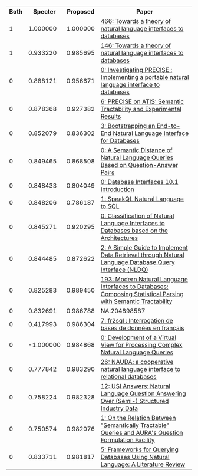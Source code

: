 <html><table><tr>
<th>Both</th>
<th>Specter</th>
<th>Proposed</th>
<th>Paper</th>
</tr>
<tr>
<td>1</td>
<td>1.000000</td>
<td>1.000000</td>
<td><a href="https://www.semanticscholar.org/paper/b50f78c9534182a09c060580811274928702b38d">466: Towards a theory of natural language interfaces to databases</a></td>
</tr>
<tr>
<td>1</td>
<td>0.933220</td>
<td>0.985695</td>
<td><a href="https://www.semanticscholar.org/paper/319f67329300393f1e7b5157c4c7246c2cdc0321">146: Towards a theory of natural language interfaces to databases</a></td>
</tr>
<tr>
<td>0</td>
<td>0.888121</td>
<td>0.956671</td>
<td><a href="https://www.semanticscholar.org/paper/7d450c7128bd9ffbfeb4498e273c963d6bcc70c2">0: Investigating PRECISE : Implementing a portable natural language interface to databases</a></td>
</tr>
<tr>
<td>0</td>
<td>0.878368</td>
<td>0.927382</td>
<td><a href="https://www.semanticscholar.org/paper/b074a937a6f3f8c1d9aab9d695fa4ab3c213875b">6: PRECISE on ATIS: Semantic Tractability and Experimental Results</a></td>
</tr>
<tr>
<td>0</td>
<td>0.852079</td>
<td>0.836302</td>
<td><a href="https://www.semanticscholar.org/paper/942ed037ec52ba6bd72e795c71c1a93ca604f848">3: Bootstrapping an End-to-End Natural Language Interface for Databases</a></td>
</tr>
<tr>
<td>0</td>
<td>0.849465</td>
<td>0.868508</td>
<td><a href="https://www.semanticscholar.org/paper/db25f62cd01b27bdcae477f1c4a3845c2793d94b">0: A Semantic Distance of Natural Language Queries Based on Question-Answer Pairs</a></td>
</tr>
<tr>
<td>0</td>
<td>0.848433</td>
<td>0.804049</td>
<td><a href="https://www.semanticscholar.org/paper/ff6fc0c244d135e584909bdaca2eb1317c977899">0: Database Interfaces 10.1 Introduction</a></td>
</tr>
<tr>
<td>0</td>
<td>0.848206</td>
<td>0.786187</td>
<td><a href="https://www.semanticscholar.org/paper/04c63bc02b801f1e9c61f5cd64bbec5e661eaced">1: SpeakQL Natural Language to SQL</a></td>
</tr>
<tr>
<td>0</td>
<td>0.845271</td>
<td>0.920295</td>
<td><a href="https://www.semanticscholar.org/paper/efc62e6bb3d7ce6738d22ea1b160c2dd7c954741">0: Classification of Natural Language Interfaces to Databases based on the Architectures</a></td>
</tr>
<tr>
<td>0</td>
<td>0.844485</td>
<td>0.872622</td>
<td><a href="https://www.semanticscholar.org/paper/1babfc6730530a2d085d4f100452f0be7058722f">2: A Simple Guide to Implement Data Retrieval through Natural Language Database Query Interface (NLDQ)</a></td>
</tr>
<tr>
<td>0</td>
<td>0.825283</td>
<td>0.989450</td>
<td><a href="https://www.semanticscholar.org/paper/49a8ae5eb474e7f6ce3669f9c55efaee1d43cdec">193: Modern Natural Language Interfaces to Databases: Composing Statistical Parsing with Semantic Tractability</a></td>
</tr>
<tr>
<td>0</td>
<td>0.832691</td>
<td>0.986788</td>
<td>NA:204898587</td>
</tr>
<tr>
<td>0</td>
<td>0.417993</td>
<td>0.986304</td>
<td><a href="https://www.semanticscholar.org/paper/97e0484405b10a31d0ec2677589ac13e6424d11d">7: fr2sql : Interrogation de bases de données en français</a></td>
</tr>
<tr>
<td>0</td>
<td>-1.000000</td>
<td>0.984868</td>
<td><a href="https://www.semanticscholar.org/paper/ce4883db3f6191dc47a1dfb4ea77376be59008b5">0: Development of a Virtual View for Processing Complex Natural Language Queries</a></td>
</tr>
<tr>
<td>0</td>
<td>0.777842</td>
<td>0.983290</td>
<td><a href="https://www.semanticscholar.org/paper/9fb9b09550dc6afcbe8b5ed05c9ced1282408112">26: NAUDA: a cooperative natural language interface to relational databases</a></td>
</tr>
<tr>
<td>0</td>
<td>0.758224</td>
<td>0.982328</td>
<td><a href="https://www.semanticscholar.org/paper/565a5e46cd42fe4978f0081663619bca8b8f3c4a">12: USI Answers: Natural Language Question Answering Over (Semi-) Structured Industry Data</a></td>
</tr>
<tr>
<td>0</td>
<td>0.750574</td>
<td>0.982076</td>
<td><a href="https://www.semanticscholar.org/paper/eaa608712135a9b35a963c367f4ce0878fba8686">1: On the Relation Between "Semantically Tractable" Queries and AURA's Question Formulation Facility</a></td>
</tr>
<tr>
<td>0</td>
<td>0.833711</td>
<td>0.981817</td>
<td><a href="https://www.semanticscholar.org/paper/c43bab4180622d32010c796709f1e46d3a771cd4">5: Frameworks for Querying Databases Using Natural Language: A Literature Review</a></td>
</tr>
</table></html>
